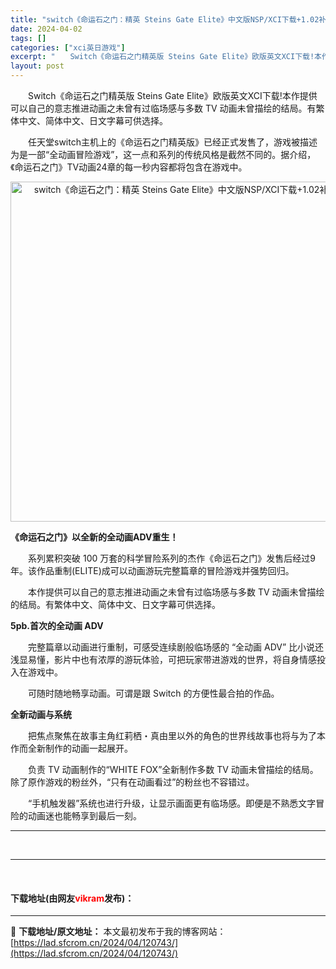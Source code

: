 ```yaml
---
title: "switch《命运石之门：精英 Steins Gate Elite》中文版NSP/XCI下载+1.02补丁"
date: 2024-04-02
tags: []
categories: ["xci英日游戏"]
excerpt: "　　Switch《命运石之门精英版 Steins Gate Elite》欧版英文XCI下载!本作提供可以自己的意志推进动画之未曾有过临场感与多数 TV 动画未曾描绘的结局。有繁体中文、简体中文、日文字幕可供选择。 　　任天堂switch主机上的《命运石之门精英版》已经正式发售了，游戏被描述为是一部&amp;&hellip;"
layout: post
---
```


 <p>　　Switch《命运石之门精英版 Steins Gate Elite》欧版英文XCI下载!本作提供可以自己的意志推进动画之未曾有过临场感与多数 TV 动画未曾描绘的结局。有繁体中文、简体中文、日文字幕可供选择。</p> <p>　　任天堂switch主机上的《命运石之门精英版》已经正式发售了，游戏被描述为是一部&ldquo;全动画冒险游戏&rdquo;，这一点和系列的传统风格是截然不同的。据介绍，《命运石之门》TV动画24章的每一秒内容都将包含在游戏中。</p> <p align="center"><img align="" border="0" src="https://img.newyx.net/newspic/image/201903/29/11e2ac9448.jpg" width="544" alt="switch《命运石之门：精英 Steins Gate Elite》中文版NSP/XCI下载+1.02补丁" /></p> <p><strong>《命运石之门》以全新的全动画ADV重生！</strong></p> <p>　　系列累积突破 100 万套的科学冒险系列的杰作《命运石之门》发售后经过9年。该作品重制(ELITE)成可以动画游玩完整篇章的冒险游戏并强势回归。</p> <p>　　本作提供可以自己的意志推进动画之未曾有过临场感与多数 TV 动画未曾描绘的结局。有繁体中文、简体中文、日文字幕可供选择。</p> <p><strong>5pb.首次的全动画 ADV</strong></p> <p>　　完整篇章以动画进行重制，可感受连续剧般临场感的 &ldquo;全动画 ADV&rdquo; 比小说还浅显易懂，影片中也有浓厚的游玩体验，可把玩家带进游戏的世界，将自身情感投入在游戏中。</p> <p>　　可随时随地畅享动画。可谓是跟 Switch 的方便性最合拍的作品。</p> <p><strong>全新动画与系统</strong></p> <p>　　把焦点聚焦在故事主角红莉栖・真由里以外的角色的世界线故事也将与为了本作而全新制作的动画一起展开。</p> <p>　　负责 TV 动画制作的&ldquo;WHITE FOX&rdquo;全新制作多数 TV 动画未曾描绘的结局。除了原作游戏的粉丝外，&ldquo;只有在动画看过&rdquo;的粉丝也不容错过。</p> <p>　　&ldquo;手机触发器&rdquo;系统也进行升级，让显示画面更有临场感。即便是不熟悉文字冒险的动画迷也能畅享到最后一刻。</p> <hr /> <p>&nbsp;</p> <hr /> <p>&nbsp;</p> <p><h4>下载地址(由网友<font color="red">vikram</font>发布)：</h4></p> 

---
📖 **下载地址/原文地址：** 本文最初发布于我的博客网站：[https://lad.sfcrom.cn/2024/04/120743/](https://lad.sfcrom.cn/2024/04/120743/)
